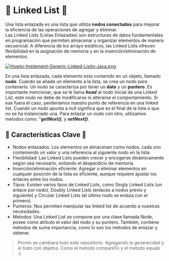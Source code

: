 # 🔗 Linked List 🔗
Una lista enlazada es una lista que utiliza __nodos conectados__ para mejorar la eficiencia de las operaciones de agregar y eliminar.  
Las Linked Lists (Listas Enlazadas) son estructuras de datos fundamentales en programación que permiten almacenar y organizar 
elementos de manera secuencial. A diferencia de los arrays estáticos, las Linked Lists ofrecen flexibilidad en la asignación de memoria 
y en la inserción/eliminación de elementos.

[![Howto-Implement-Generic-Linked-Listin-Java.png](https://i.postimg.cc/8CvFPjsk/Howto-Implement-Generic-Linked-Listin-Java.png)](https://postimg.cc/qtkB1B8W)  

En una lista enlazada, cada elemento esta contenido en un objeto, llamado __nodo__. Cuando se añade un elemento a la lista, se crea un nodo para contenerlo. Un nodo se caracteriza por tener un __dato__ y un __puntero__. Es importante mencionar, que se le llama ***head*** al nodo inicial de una Linked List, este nodo no debe de modificarse ni alterarse el comportamiento. Si ese fuera el caso, perderiamos nuestro punto de referencia en una linked list. Cuando un nodo apunta a _null_ significa que es el final de la lista o que no se ha instanciado una. Para enlazar un nodo con otro, utilizamos metodos como: "***getNext()***, y ***setNext()***. 

## 🔑 Características Clave 🔑
- Nodos enlazados: Los elementos se almacenan como nodos, cada uno conteniendo un valor y una referencia al siguiente nodo en la lista.  
- Flexibilidad: Las Linked Lists pueden crecer y encogerse dinámicamente según sea necesario, evitando el desperdicio de memoria.  
- Inserción/eliminación eficiente: Agregar o eliminar elementos en cualquier posición de la lista es eficiente, aunque requiere ajustar 
los enlaces entre los nodos.  
- Tipos: Existen varios tipos de Linked Lists, como Singly Linked Lists (un enlace por nodo), Doubly Linked Lists 
(enlaces a nodos previo y siguiente) y Circular Linked Lists (el último nodo se enlaza con el primero).  
- Punteros: Nos permiten manipular las linked list de acuerdo a nuestras necesidades.  
- Metodos: Una Linked List se compone por una clase llamada Node, posee como atrbuto el valor del nodo y su puntero. También, contiene métodos de suma importancia, como lo son los metodos de enlazar y obtener.

> Pronto se cambiara todo este repositorio. Agregando la generecidad y el trato con objetos. Como el metodo compareTo y el metodo equals :).

